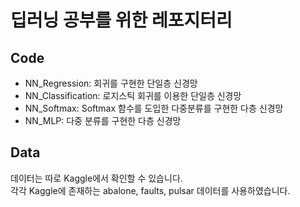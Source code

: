 # 딥러닝 공부를 위한 레포지터리
## Code
- NN_Regression: 회귀를 구현한 단일층 신경망
- NN_Classification: 로지스틱 회귀를 이용한 단일층 신경망
- NN_Softmax: Softmax 함수를 도입한 다중분류를 구현한 다층 신경망
- NN_MLP: 다중 분류를 구현한 다층 신경망
  
## Data
데이터는 따로 Kaggle에서 확인할 수 있습니다.<br>
각각 Kaggle에 존재하는 abalone, faults, pulsar 데이터를 사용하였습니다.